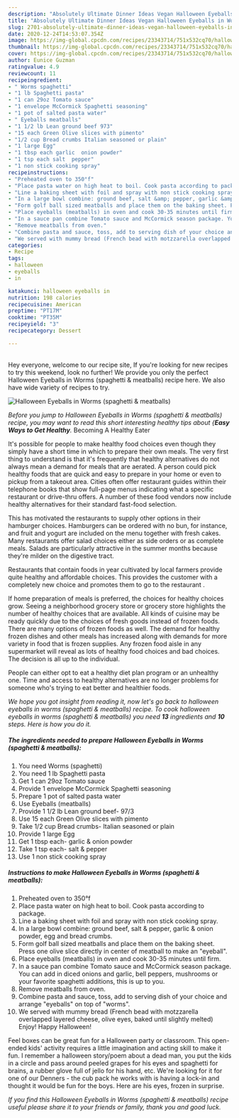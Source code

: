 ```yaml
---
description: "Absolutely Ultimate Dinner Ideas Vegan Halloween Eyeballs in Worms (spaghetti &amp;amp; meatballs)"
title: "Absolutely Ultimate Dinner Ideas Vegan Halloween Eyeballs in Worms (spaghetti &amp;amp; meatballs)"
slug: 2701-absolutely-ultimate-dinner-ideas-vegan-halloween-eyeballs-in-worms-spaghetti-and-amp-meatballs
date: 2020-12-24T14:53:07.354Z
image: https://img-global.cpcdn.com/recipes/23343714/751x532cq70/halloween-eyeballs-in-worms-spaghetti-meatballs-recipe-main-photo.jpg
thumbnail: https://img-global.cpcdn.com/recipes/23343714/751x532cq70/halloween-eyeballs-in-worms-spaghetti-meatballs-recipe-main-photo.jpg
cover: https://img-global.cpcdn.com/recipes/23343714/751x532cq70/halloween-eyeballs-in-worms-spaghetti-meatballs-recipe-main-photo.jpg
author: Eunice Guzman
ratingvalue: 4.9
reviewcount: 11
recipeingredient:
- " Worms spaghetti"
- "1 lb Spaghetti pasta"
- "1 can 29oz Tomato sauce"
- "1 envelope McCormick Spaghetti seasoning"
- "1 pot of salted pasta water"
- " Eyeballs meatballs"
- "1 1/2 lb Lean ground beef 973"
- "15 each Green Olive slices with pimento"
- "1/2 cup Bread crumbs Italian seasoned or plain"
- "1 large Egg"
- "1 tbsp each garlic  onion powder"
- "1 tsp each salt  pepper"
- "1 non stick cooking spray"
recipeinstructions:
- "Preheated oven to 350°f"
- "Place pasta water on high heat to boil. Cook pasta according to package."
- "Line a baking sheet with foil and spray with non stick cooking spray."
- "In a large bowl combine: ground beef, salt &amp; pepper, garlic &amp; onion powder, egg and bread crumbs."
- "Form golf ball sized meatballs and place them on the baking sheet. Press one olive slice directly in center of meatball to make an &#34;eyeball&#34;."
- "Place eyeballs (meatballs) in oven and cook 30-35 minutes until firm."
- "In a sauce pan combine Tomato sauce and McCormick season package. You can add in diced onions and garlic, bell peppers, mushrooms or your favorite spaghetti additions, this is up to you."
- "Remove meatballs from oven."
- "Combine pasta and sauce, toss, add to serving dish of your choice and arrange &#34;eyeballs&#34; on top of &#34;worms&#34;."
- "We served with mummy bread (French bead with motzzarella overlapped layered cheese, olive eyes, baked until slightly melted) Enjoy! Happy Halloween!"
categories:
- Recipe
tags:
- halloween
- eyeballs
- in

katakunci: halloween eyeballs in 
nutrition: 198 calories
recipecuisine: American
preptime: "PT17M"
cooktime: "PT35M"
recipeyield: "3"
recipecategory: Dessert

---
```

<br>
Hey everyone, welcome to our recipe site, If you're looking for new recipes to try this weekend, look no further! We provide you only the perfect Halloween Eyeballs in Worms (spaghetti &amp; meatballs) recipe here. We also have wide variety of recipes to try.
<br>


![Halloween Eyeballs in Worms (spaghetti &amp; meatballs)](https://img-global.cpcdn.com/recipes/23343714/751x532cq70/halloween-eyeballs-in-worms-spaghetti-meatballs-recipe-main-photo.jpg)

<i>Before you jump to Halloween Eyeballs in Worms (spaghetti &amp; meatballs) recipe, you may want to read this short interesting healthy tips about {<strong>Easy Ways to Get Healthy</strong>.</i>
Becoming A Healthy Eater

It's possible for people to make healthy food choices even though they simply have a short time in which to prepare their own meals. The very first thing to understand is that it's frequently that healthy alternatives do not always mean a demand for meals that are aerated. A person could pick healthy foods that are quick and easy to prepare in your home or even to pickup from a takeout area. Cities often offer restaurant guides within their telephone books that show full-page menus indicating what a specific restaurant or drive-thru offers. A number of these food vendors now include healthy alternatives for their standard fast-food selection.

 This has motivated the restaurants to supply other options in their hamburger choices. Hamburgers can be ordered with no bun, for instance, and fruit and yogurt are included on the menu together with fresh cakes. Many restaurants offer salad choices either as side orders or as complete meals.  Salads are particularly attractive in the summer months because they're milder on the digestive tract.

Restaurants that contain foods in year cultivated by local farmers provide quite healthy and affordable choices.  This provides the customer with a completely new choice and promotes them to go to the restaurant .

If home preparation of meals is preferred, the choices for healthy choices grow. Seeing a neighborhood grocery store or grocery store highlights the number of healthy choices that are available.  All kinds of cuisine may be ready quickly due to the choices of fresh goods instead of frozen foods. There are many options of frozen foods as well. The demand for healthy frozen dishes and other meals has increased along with demands for more variety in food that is frozen supplies. Any frozen food aisle in any supermarket will reveal as lots of healthy food choices and bad choices. The decision is all up to the individual.

People can either opt to eat a healthy diet plan program or an unhealthy one. Time and access to healthy alternatives are no longer problems for someone who's trying to eat better and healthier foods.


<i>We hope you got insight from reading it, now let's go back to halloween eyeballs in worms (spaghetti &amp; meatballs) recipe. To cook halloween eyeballs in worms (spaghetti &amp; meatballs) you need <strong>13</strong> ingredients and <strong>10</strong> steps. Here is how you do it.
</i>

##### The ingredients needed to prepare Halloween Eyeballs in Worms (spaghetti &amp; meatballs):

1. You need  Worms (spaghetti)
1. You need 1 lb Spaghetti pasta
1. Get 1 can 29oz Tomato sauce
1. Provide 1 envelope McCormick Spaghetti seasoning
1. Prepare 1 pot of salted pasta water
1. Use  Eyeballs (meatballs)
1. Provide 1 1/2 lb Lean ground beef- 97/3
1. Use 15 each Green Olive slices with pimento
1. Take 1/2 cup Bread crumbs- Italian seasoned or plain
1. Provide 1 large Egg
1. Get 1 tbsp each- garlic &amp; onion powder
1. Take 1 tsp each- salt &amp; pepper
1. Use 1 non stick cooking spray


##### Instructions to make Halloween Eyeballs in Worms (spaghetti &amp; meatballs):

1. Preheated oven to 350°f
1. Place pasta water on high heat to boil. Cook pasta according to package.
1. Line a baking sheet with foil and spray with non stick cooking spray.
1. In a large bowl combine: ground beef, salt &amp; pepper, garlic &amp; onion powder, egg and bread crumbs.
1. Form golf ball sized meatballs and place them on the baking sheet. Press one olive slice directly in center of meatball to make an &#34;eyeball&#34;.
1. Place eyeballs (meatballs) in oven and cook 30-35 minutes until firm.
1. In a sauce pan combine Tomato sauce and McCormick season package. You can add in diced onions and garlic, bell peppers, mushrooms or your favorite spaghetti additions, this is up to you.
1. Remove meatballs from oven.
1. Combine pasta and sauce, toss, add to serving dish of your choice and arrange &#34;eyeballs&#34; on top of &#34;worms&#34;.
1. We served with mummy bread (French bead with motzzarella overlapped layered cheese, olive eyes, baked until slightly melted) Enjoy! Happy Halloween!


Feel boxes can be great fun for a Halloween party or classroom. This open-ended kids&#39; activity requires a little imagination and acting skill to make it fun. I remember a halloween story/poem about a dead man, you put the kids in a circle and pass around peeled grapes for his eyes and spaghetti for brains, a rubber glove full of jello for his hand, etc. We&#39;re looking for it for one of our Denners - the cub pack he works with is having a lock-in and thought it would be fun for the boys. Here are his eyes, frozen in surprise. 

<i>If you find this Halloween Eyeballs in Worms (spaghetti &amp; meatballs) recipe useful please share it to your friends or family, thank you and good luck.</i>
